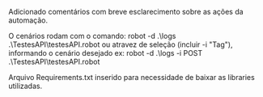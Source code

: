 Adicionado comentários com breve esclarecimento sobre as ações da automação.

O cenários rodam com o comando: robot -d .\logs .\TestesAPI\testesAPI.robot
ou atravez de seleção (incluir -i "Tag"), informando o cenário desejado ex: robot -d .\logs -i POST  .\TestesAPI\testesAPI.robot

Arquivo Requirements.txt inserido para necessidade de baixar as libraries utilizadas. 